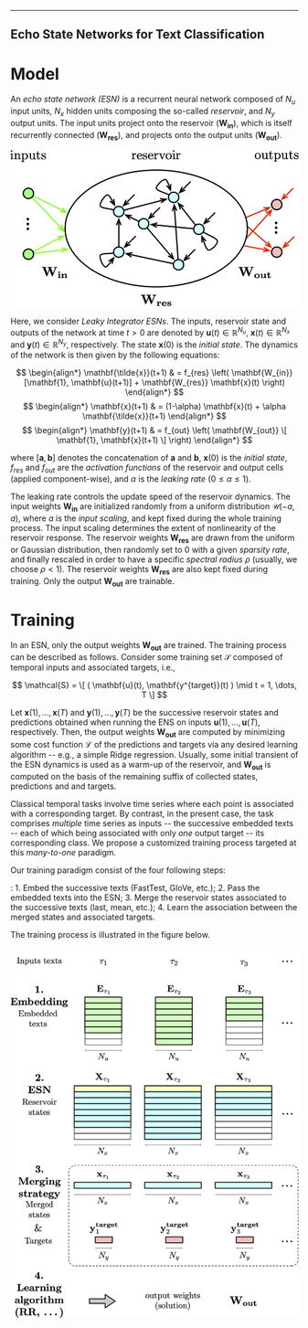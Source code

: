 -------------------------------------------
Echo State Networks for Text Classification
-------------------------------------------

# Model

An *echo state network (ESN)* is a recurrent neural network composed of
$N_u$ input units, $N_x$ hidden units composing the so-called
*reservoir*, and $N_y$ output units. The input units project onto the
reservoir $(\mathbf{W_{in}})$, which is itself recurrently connected
$(\mathbf{W_{res}})$, and projects onto the output units
$(\mathbf{W_{out}})$.

![An echo state network.](./figures/esn.png)

Here, we consider *Leaky Integrator ESNs*. The inputs, reservoir state
and outputs of the network at time $t > 0$ are denoted by
$\mathbf{u}(t) \in \mathbb{R}^{N_u}$,
$\mathbf{x}(t) \in \mathbb{R}^{N_x}$ and
$\mathbf{y}(t) \in \mathbb{R}^{N_y}$, respectively. The state
$\mathbf{x}(0)$ is the *initial state*. The dynamics of the network is
then given by the following equations:

$$
\begin{align*}
\mathbf{\tilde{x}}(t+1) & = f_{res} \left( \mathbf{W_{in}} [\mathbf{1}, \mathbf{u}(t+1)] + \mathbf{W_{res}} \mathbf{x}(t) \right)
\end{align*}
$$
$$
\begin{align*}
\mathbf{x}(t+1)         & = (1-\alpha) \mathbf{x}(t) + \alpha \mathbf{\tilde{x}}(t+1)
\end{align*}
$$
$$
\begin{align*}
\mathbf{y}(t+1)         & = f_{out} \left( \mathbf{W_{out}} \[ \mathbf{1}, \mathbf{x}(t+1) \] \right)
\end{align*}
$$

where $[\mathbf{a}, \mathbf{b}]$ denotes the concatenation of
$\mathbf{a}$ and $\mathbf{b}$, $\mathbf{x}(0)$ is the *initial state*,
$f_{res}$ and $f_{out}$ are the *activation functions* of the reservoir
and output cells (applied component-wise), and $\alpha$ is the *leaking
rate* ($0 \leq \alpha \leq 1$).

The leaking rate controls the update speed of the reservoir dynamics.
The input weights $\mathbf{W_{in}}$ are initialized randomly from a
uniform distribution $\mathcal{U}(-a,a)$, where $a$ is the *input
scaling*, and kept fixed during the whole training process. The input
scaling determines the extent of nonlinearity of the reservoir response.
The reservoir weights $\mathbf{W_{res}}$ are drawn from the uniform or
Gaussian distribution, then randomly set to $0$ with a given *sparsity
rate*, and finally rescaled in order to have a specific *spectral
radius* $\rho$ (usually, we choose $\rho < 1$). The reservoir weights
$\mathbf{W_{res}}$ are also kept fixed during training. Only the output
$\mathbf{W_{out}}$ are trainable.

# Training

In an ESN, only the output weights $\mathbf{W_{out}}$ are trained. The
training process can be described as follows. Consider some training set
$\mathcal{S}$ composed of temporal inputs and associated targets, i.e.,

$$
\mathcal{S} = \[ ( \mathbf{u}(t), \mathbf{y^{target}}(t) ) \mid t = 1, \dots, T \]
$$

Let $\mathbf{x}(1), \dots ,\mathbf{x}(T)$ and
$\mathbf{y}(1), \dots ,\mathbf{y}(T)$ be the successive reservoir states
and predictions obtained when running the ENS on inputs
$\mathbf{u}(1), \dots ,\mathbf{u}(T)$, respectively. Then, the output
weights $\mathbf{W_{out}}$ are computed by minimizing some cost function
$\mathcal{L}$ of the predictions and targets via any desired learning
algorithm -- e.g., a simple Ridge regression. Usually, some initial
transient of the ESN dynamics is used as a warm-up of the reservoir, and
$\mathbf{W_{out}}$ is computed on the basis of the remaining suffix of
collected states, predictions and and targets.

Classical temporal tasks involve time series where each point is
associated with a corresponding target. By contrast, in the present
case, the task comprises *multiple* time series as inputs -- the
successive embedded texts -- each of which being associated with only
*one* output target -- its corresponding class. We propose a customized
training process targeted at this *many-to-one* paradigm.

Our training paradigm consist of the four following steps:

:   1.  Embed the successive texts (FastTest, GloVe, etc.);
    2.  Pass the embedded texts into the ESN;
    3.  Merge the reservoir states associated to the successive texts
        (last, mean, etc.);
    4.  Learn the association between the merged states and associated
        targets.

The training process is illustrated in the figure below.

![Customized training paradigm of an echo state network.](./figures/training.png)
